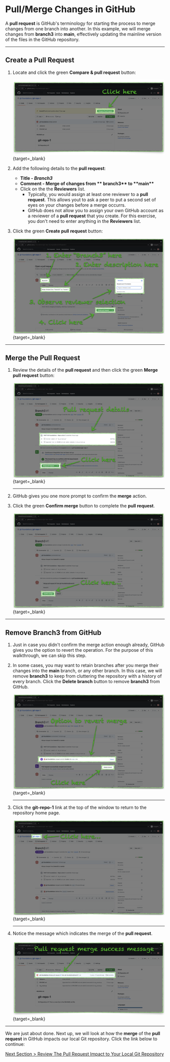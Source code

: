 # Pull/Merge Changes in GitHub

A **pull request** is GitHub's terminology for starting the process to merge changes from one branch into another. In this example, we will merge changes from **branch3** into **main**, effectively updating the mainline version of the files in the GitHub repository.

---

## Create a Pull Request

1. Locate and click the green **Compare & pull request** button:

    [![github-pull-request-initiate](../images/github-pull-request-initiate.png "Initiate pull request")](/git-foundations/images/github-pull-request-initiate.png){target=_blank}

2. Add the following details to the **pull request**:
    - **Title - _Branch3_**
    - **Comment - Merge of changes from \*\* branch3\*\* to \*\*main\*\***
    - Click on the the **Reviewers** list.
        - Typically, you would assign at least one reviewer to a **pull request**. This allows yout to ask a peer to put a second set of eyes on your changes before a merge occurrs.
        - GitHub does not allow you to assign your own GitHub account as a reviewer of a **pull request** that you create. For this exercise, you don't need to enter anything in the **Reviewers** list.

3. Click the green **Create pull request** button:

    [![github-pull-request-open](../images/github-pull-request-open.png "Create pull request")](/git-foundations/images/github-pull-request-open.png){target=_blank}

---

## Merge the Pull Request

1. Review the details of the **pull request** and then click the green **Merge pull request** button:

    [![github-pull-request-merge](../images/github-pull-request-merge.png "Merge pull request")](/git-foundations/images/github-pull-request-merge.png){target=_blank}

    ---

2. GitHub gives you one more prompt to confirm the **merge** action.

3. Click the green **Confirm merge** button to complete the **pull request**.

    [![github-pull-request-merge-confirm](../images/github-pull-request-merge-confirm.png "Confirm pull request merge")](/git-foundations/images/github-pull-request-merge-confirm.png){target=_blank}

---

## Remove Branch3 from GitHub

1. Just in case you didn't confirm the merge action enough already, GitHub gives you the option to revert the operation. For the purpose of this walkthrough, we can skip this step.

2. In some cases, you may want to retain branches after you merge their changes into the **main** branch, or any other branch. In this case, we will remove **branch3** to keep from cluttering the repository with a history of every branch. Click the **Delete branch** button to remove **branch3** from GitHub.

    [![github-pull-branch-delete](../images/github-pull-branch-delete.png "Delete branch 'branch3'")](/git-foundations/images/github-pull-branch-delete.png){target=_blank}

    ---

3. Click the **git-repo-1** link at the top of the window to return to the repository home page.

    [![github-pull-branch-delete-done](../images/github-pull-branch-delete-done.png "Return to repository home page")](/git-foundations/images/github-pull-branch-delete-done.png){target=_blank}

    ---

4. Notice the message which indicates the merge of the **pull request**.

    [![github-pull-request-complete](../images/github-pull-request-complete.png "Review pull request success message")](/git-foundations/images/github-pull-request-complete.png){target=_blank}

---

We are just about done. Next up, we will look at how the **merge** of the **pull request** in GitHub impacts our local Git repository. Click the link below to continue:

[Next Section > Review The Pull Request Impact to Your Local Git Repository](section_12.md "Review The Pull Request Impact to Your Local Git Repository")

